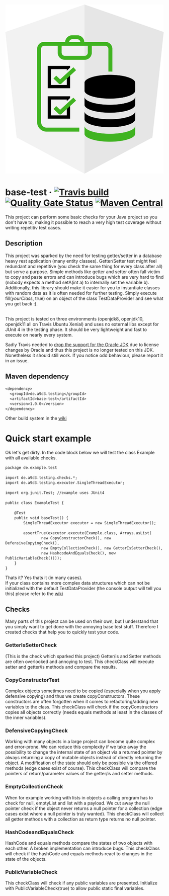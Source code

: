 
![An image](./img/base-test-logo.svg) <!-- .element height="50%" width="50%" -->

# base-test &middot; [![Travis build](https://api.travis-ci.com/Mixermachine/base-test.svg?branch=master)](https://travis-ci.com/Mixermachine/base-test) [![Quality Gate Status](https://sonarcloud.io/api/project_badges/measure?project=Mixermachine_base-test&metric=alert_status)](https://sonarcloud.io/dashboard?id=Mixermachine_base-test) [![Maven Central](https://img.shields.io/maven-central/v/de.a9d3.testing/base-test)](https://search.maven.org/artifact/de.a9d3.testing/base-test)

This project can perform some basic checks for your Java project so you don't have to, making it possible to reach a very high test coverage without writing repetitiv test cases.

## Description
This project was sparked by the need for testing getter/setter in a database heavy rest application (many entity classes).
Getter/Setter test might feel redundant and repetitive (you check the same thing for every class after all) but serve a purpose. 
Simple methods like getter and setter often fall victim to copy and paste errors and can introduce bugs which are very hard to find (nobody expects a method setA(int a) to internally set the variable b).
Additionally, this library should make it easier for you to instantiate classes with random data as it is often needed for further testing.
Simply execute fill(*yourClass*, true) on an object of the class TestDataProvider and see what you get back :).

<br/>
This project is tested on three environments (openjdk8, openjdk10, openjdk11 all on Travis Ubuntu Xenial) and uses no external libs except for JUnit 4 in the testing phase.
It should be very lightweight and fast to execute on nearly every system.

Sadly Travis needed to [drop the support for the Oracle JDK](https://github.com/sormuras/bach/issues/56) due to license changes by Oracle
and thus this project is no longer tested on this JDK.
Nonetheless it should still work. If you notice odd behaviour, please report it in an issue.

## Maven dependency
```
<dependency>
  <groupId>de.a9d3.testing</groupId>
  <artifactId>base-test</artifactId>
  <version>1.0.0</version>
</dependency>
```
Other build system in the [wiki](https://github.com/Mixermachine/base-test/wiki/Download-and-Install)

# Quick start example
Ok let's get dirty. In the code block below we will test the class Example with all available checks.
```
package de.example.test

import de.a9d3.testing.checks.*;
import de.a9d3.testing.executer.SingleThreadExecutor;

import org.junit.Test; //example uses JUnit4

public class ExampleTest {

    @Test
    public void baseTest() {
        SingleThreadExecutor executor = new SingleThreadExecutor();

        assertTrue(executor.execute(Example.class, Arrays.asList( 
                new CopyConstructorCheck(), new DefensiveCopyingCheck(),
                new EmptyCollectionCheck(), new GetterIsSetterCheck(),
                new HashcodeAndEqualsCheck(), new PublicVariableCheck())));
    }
}
```

Thats it? Yes thats it (in many cases).<br>
If your class contains more complex data structures which can not be initialized with the default TestDataProvider (the console output will tell you this) please refer to the [wiki](https://github.com/Mixermachine/base-test/wiki/Creating-a-custom-TestDataProvider)


## Checks
Many parts of this project can be used on their own, but I understand that you simply want to get done with the annoying base test stuff.
Therefore I created checks that help you to quickly test your code.

### GetterIsSetterCheck
(This is the check which sparked this project)
Getter/Is and Setter methods are often overlooked and annoying to test.
This checkClass will execute setter and getter/is methods and compare the results.

### CopyConstructorTest
Complex objects sometimes need to be copied (especially when you apply defensive copying) and thus we create copyConstructors.
These constructors are often forgotten when it comes to refactoring/adding new variables to the class.
This checkClass will check if the copyConstructors copies all objects correctly (needs equals methods at least in the classes of the inner variables).

### DefensiveCopyingCheck
Working with many objects in a large project can become quite complex and error-prone.
We can reduce this complexity if we take away the possibility to change the internal state of an object via a returned pointer by always returning a copy of mutable objects instead of directly returning the object.
A modification of the state should only be possible via the offered methods (edge cases exist of course).
This checkClass will compare the pointers of return/parameter values of the getter/is and setter methods.

### EmptyCollectionCheck
When for example working with lists in objects a calling program has to check for null, emptyList and list with a payload.
We cut away the null pointer check if the object never returns a null pointer for a collection (edge cases exist where a null pointer is truly wanted).
This checkClass will collect all getter methods with a collection as return type returns no null pointer.

### HashCodeandEqualsCheck
HashCode and equals methods compare the states of two objects with each other. A broken implementation can introduce bugs.
This checkClass will check if the hashCode and equals methods react to changes in the state of the objects.

### PublicVariableCheck
This checkClass will check if any public variables are presented. Initialize with PublicVariableCheck(true) to allow public static final variables.
